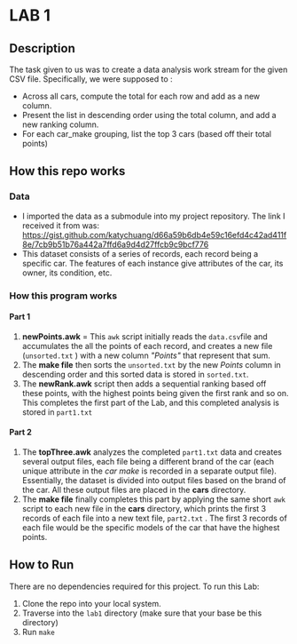 # LAB 1


## Description
The task given to us was to create a data analysis work stream for the given CSV file. Specifically, we were supposed to :

- Across all cars, compute the total for each row and add as a new column. 
- Present the list in descending order using the total column, and add a new ranking column.
-  For each car_make grouping, list the top 3 cars (based off their total points)


## How this repo works

### Data
- I imported the data as a submodule into my project repository. The link I received it from was: https://gist.github.com/katychuang/d66a59b6db4e59c16efd4c42ad411f8e/7cb9b51b76a442a7ffd6a9d4d27ffcb9c9bcf776
- This dataset consists of a series of records, each record being a specific car. The features of each instance give attributes of the car, its owner, its condition, etc. 

### How this program works

#### Part 1
1. **newPoints.awk** = This `awk` script initially reads the `data.csv`file and accumulates the all the points of each record, and creates a new file (`unsorted.txt` ) with a new column *"Points"* that represent that sum.
2.  The **make file** then sorts the `unsorted.txt` by the new *Points* column in descending order and this sorted data is stored in `sorted.txt`.
3. The **newRank.awk** script then adds a sequential ranking based off these points, with the highest points being given the first rank and so on. This completes the first part of the Lab, and this completed analysis is stored in `part1.txt`

#### Part 2
1. The **topThree.awk** analyzes the completed `part1.txt` data and creates several output files, each file being a different brand of the car (each unique attribute in the *car make* is recorded in a separate output file). Essentially, the dataset is divided into output files based on the brand of the car. All these output files are placed in the **cars** directory. 
2. The **make file**  finally completes this part by applying the same short `awk` script to each new file in the **cars** directory, which prints the first 3 records of each file into a new text file, `part2.txt` . The first 3 records of each file would be the specific models of the car that have the highest points.

## How to Run

There are no dependencies required for this project. To run this Lab:

1. Clone the repo into your local system. 
2. Traverse into the  `lab1` directory (make sure that your base be this directory)
3. Run  `make` 


